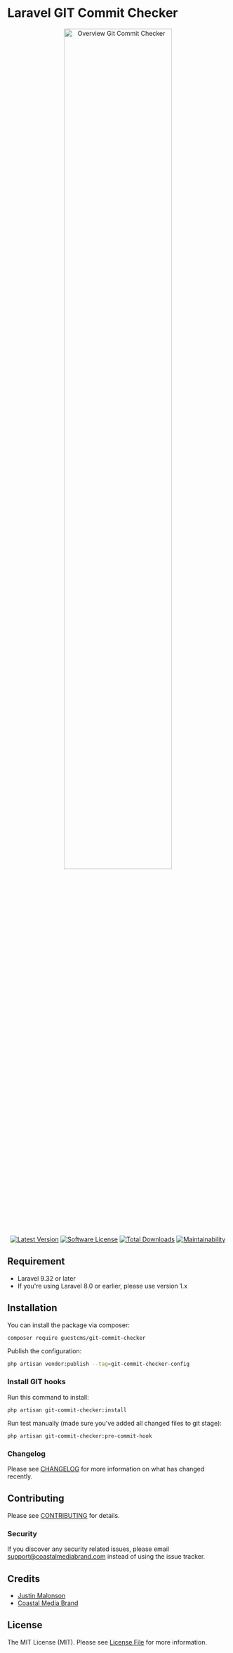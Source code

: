 # Laravel GIT Commit Checker

<p align="center">
    <img src="/art/overview.png" alt="Overview Git Commit Checker" style="width:70%;">
</p>

<p align="center">
    <a href="https://packagist.org/packages/guestcms/git-commit-checker"><img src="https://img.shields.io/packagist/v/guestcms/git-commit-checker.svg?style=flat-square" alt="Latest Version"></a>
    <a href="/LICENSE"><img src="https://img.shields.io/badge/license-MIT-brightgreen.svg?style=flat-square" alt="Software License"></a>
    <a href="https://packagist.org/packages/guestcms/git-commit-checker"><img src="https://img.shields.io/packagist/dt/guestcms/git-commit-checker.svg?style=flat-square" alt="Total Downloads"></a>
    <a href="https://codeclimate.com/github/guestcms/git-commit-checker/maintainability"><img src="https://api.codeclimate.com/v1/badges/a6e4612307e3b3bf8252/maintainability" alt="Maintainability"></a>
</p>

## Requirement

- Laravel 9.32 or later
- If you're using Laravel 8.0 or earlier, please use version 1.x

## Installation

You can install the package via composer:

```shell
composer require guestcms/git-commit-checker
```

Publish the configuration:

```bash
php artisan vendor:publish --tag=git-commit-checker-config
```

### Install GIT hooks

Run this command to install:

```shell
php artisan git-commit-checker:install
```

Run test manually (made sure you've added all changed files to git stage):

```shell
php artisan git-commit-checker:pre-commit-hook
```

### Changelog

Please see [CHANGELOG](CHANGELOG.md) for more information on what has changed recently.

## Contributing

Please see [CONTRIBUTING](CONTRIBUTING.md) for details.

### Security

If you discover any security related issues, please email support@coastalmediabrand.com instead of using the issue tracker.

## Credits

- [Justin Malonson](https://justinmalonson.com)
- [Coastal Media Brand](https://coastalmediabrand.com)


## License

The MIT License (MIT). Please see [License File](LICENSE) for more information.
